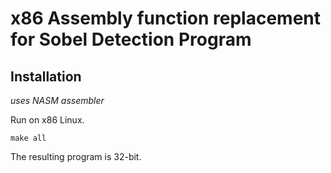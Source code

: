 # x86 Assembly function replacement for Sobel Detection Program

## Installation

*uses NASM assembler*

Run on x86 Linux.

```make all```

The resulting program is 32-bit.



